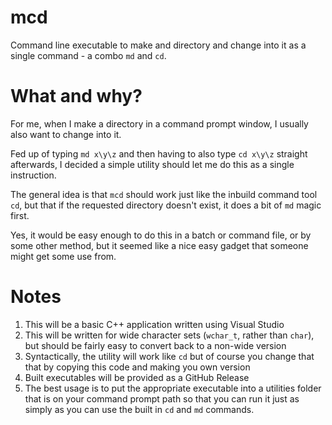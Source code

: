 # mcd
Command line executable to make and directory and change into it as a single command - a combo `md` and `cd`.

# What and why?
For me, when I make a directory in a command prompt window, I usually also want to change into it.

Fed up of typing `md x\y\z` and then having to also type `cd x\y\z` straight afterwards, I decided a simple utility should let me do this as a single instruction.

The general idea is that `mcd` should work just like the inbuild command tool `cd`, but that if the requested directory doesn't exist, it does a bit of `md` magic first.

Yes, it would be easy enough to do this in a batch or command file, or by some other method, but it seemed like a nice easy gadget that someone might get some use from.

# Notes
1. This will be a basic C++ application written using Visual Studio
1. This will be written for wide character sets (`wchar_t`, rather than `char`), but should be fairly easy to convert back to a non-wide version
1. Syntactically, the utility will work like `cd` but of course you change that that by copying this code and making you own version
1. Built executables will be provided as a GitHub Release
1. The best usage is to put the appropriate executable into a utilities folder that is on your command prompt path so that you can run it just as simply as you can use the built in `cd` and `md` commands.